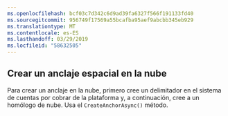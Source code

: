 ```yaml
---
ms.openlocfilehash: bcf03c7d342c6d9ad39fa6327f566f191133fd40
ms.sourcegitcommit: 956749f17569a55bcafba95aef9abcbb345eb929
ms.translationtype: MT
ms.contentlocale: es-ES
ms.lasthandoff: 03/29/2019
ms.locfileid: "58632505"
---
```

## <a name="create-a-cloud-spatial-anchor"></a>Crear un anclaje espacial en la nube

Para crear un anclaje en la nube, primero cree un delimitador en el sistema de cuentas por cobrar de la plataforma y, a continuación, cree a un homólogo de nube. Usa el `CreateAnchorAsync()` método.
